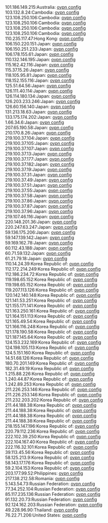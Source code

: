 101.186.149.215:Australia: [ovpn config](vpn/101_186_149_215.ovpn)  
103.132.8.24:Cambodia: [ovpn config](vpn/103_132_8_24.ovpn)  
123.108.250.106:Cambodia: [ovpn config](vpn/123_108_250_106.ovpn)  
123.108.250.106:Cambodia: [ovpn config](vpn/123_108_250_106.ovpn)  
123.108.250.106:Cambodia: [ovpn config](vpn/123_108_250_106.ovpn)  
123.108.250.106:Cambodia: [ovpn config](vpn/123_108_250_106.ovpn)  
110.235.117.47:Hong Kong: [ovpn config](vpn/110_235_117_47.ovpn)  
106.150.220.151:Japan: [ovpn config](vpn/106_150_220_151.ovpn)  
106.150.251.233:Japan: [ovpn config](vpn/106_150_251_233.ovpn)  
106.178.155.61:Japan: [ovpn config](vpn/106_178_155_61.ovpn)  
110.132.146.195:Japan: [ovpn config](vpn/110_132_146_195.ovpn)  
115.162.42.116:Japan: [ovpn config](vpn/115_162_42_116.ovpn)  
115.37.15.26:Japan: [ovpn config](vpn/115_37_15_26.ovpn)  
118.105.95.81:Japan: [ovpn config](vpn/118_105_95_81.ovpn)  
118.152.155.116:Japan: [ovpn config](vpn/118_152_155_116.ovpn)  
125.51.64.56:Japan: [ovpn config](vpn/125_51_64_56.ovpn)  
126.111.40.114:Japan: [ovpn config](vpn/126_111_40_114.ovpn)  
126.114.180.134:Japan: [ovpn config](vpn/126_114_180_134.ovpn)  
126.203.233.246:Japan: [ovpn config](vpn/126_203_233_246.ovpn)  
126.60.156.140:Japan: [ovpn config](vpn/126_60_156_140.ovpn)  
131.213.18.63:Japan: [ovpn config](vpn/131_213_18_63.ovpn)  
133.175.174.202:Japan: [ovpn config](vpn/133_175_174_202.ovpn)  
1.66.34.6:Japan: [ovpn config](vpn/1_66_34_6.ovpn)  
207.65.190.58:Japan: [ovpn config](vpn/207_65_190_58.ovpn)  
210.170.8.26:Japan: [ovpn config](vpn/210_170_8_26.ovpn)  
219.100.37.104:Japan: [ovpn config](vpn/219_100_37_104.ovpn)  
219.100.37.105:Japan: [ovpn config](vpn/219_100_37_105.ovpn)  
219.100.37.107:Japan: [ovpn config](vpn/219_100_37_107.ovpn)  
219.100.37.13:Japan: [ovpn config](vpn/219_100_37_13.ovpn)  
219.100.37.177:Japan: [ovpn config](vpn/219_100_37_177.ovpn)  
219.100.37.182:Japan: [ovpn config](vpn/219_100_37_182.ovpn)  
219.100.37.19:Japan: [ovpn config](vpn/219_100_37_19.ovpn)  
219.100.37.31:Japan: [ovpn config](vpn/219_100_37_31.ovpn)  
219.100.37.49:Japan: [ovpn config](vpn/219_100_37_49.ovpn)  
219.100.37.51:Japan: [ovpn config](vpn/219_100_37_51.ovpn)  
219.100.37.55:Japan: [ovpn config](vpn/219_100_37_55.ovpn)  
219.100.37.58:Japan: [ovpn config](vpn/219_100_37_58.ovpn)  
219.100.37.86:Japan: [ovpn config](vpn/219_100_37_86.ovpn)  
219.100.37.87:Japan: [ovpn config](vpn/219_100_37_87.ovpn)  
219.100.37.96:Japan: [ovpn config](vpn/219_100_37_96.ovpn)  
219.107.46.116:Japan: [ovpn config](vpn/219_107_46_116.ovpn)  
220.148.201.36:Japan: [ovpn config](vpn/220_148_201_36.ovpn)  
220.247.63.247:Japan: [ovpn config](vpn/220_247_63_247.ovpn)  
59.136.175.206:Japan: [ovpn config](vpn/59_136_175_206.ovpn)  
59.147.139.142:Japan: [ovpn config](vpn/59_147_139_142.ovpn)  
59.169.162.78:Japan: [ovpn config](vpn/59_169_162_78.ovpn)  
60.112.43.188:Japan: [ovpn config](vpn/60_112_43_188.ovpn)  
60.71.59.132:Japan: [ovpn config](vpn/60_71_59_132.ovpn)  
61.21.79.18:Japan: [ovpn config](vpn/61_21_79_18.ovpn)  
110.14.24.39:Korea Republic of: [ovpn config](vpn/110_14_24_39.ovpn)  
112.172.214.249:Korea Republic of: [ovpn config](vpn/112_172_214_249.ovpn)  
112.186.234.72:Korea Republic of: [ovpn config](vpn/112_186_234_72.ovpn)  
119.198.65.152:Korea Republic of: [ovpn config](vpn/119_198_65_152.ovpn)  
119.198.65.152:Korea Republic of: [ovpn config](vpn/119_198_65_152.ovpn)  
119.207.113.126:Korea Republic of: [ovpn config](vpn/119_207_113_126.ovpn)  
120.142.140.148:Korea Republic of: [ovpn config](vpn/120_142_140_148.ovpn)  
121.141.53.251:Korea Republic of: [ovpn config](vpn/121_141_53_251.ovpn)  
121.155.171.141:Korea Republic of: [ovpn config](vpn/121_155_171_141.ovpn)  
121.163.250.161:Korea Republic of: [ovpn config](vpn/121_163_250_161.ovpn)  
121.164.151.113:Korea Republic of: [ovpn config](vpn/121_164_151_113.ovpn)  
121.165.49.54:Korea Republic of: [ovpn config](vpn/121_165_49_54.ovpn)  
121.166.116.248:Korea Republic of: [ovpn config](vpn/121_166_116_248.ovpn)  
121.178.190.58:Korea Republic of: [ovpn config](vpn/121_178_190_58.ovpn)  
121.187.145.64:Korea Republic of: [ovpn config](vpn/121_187_145_64.ovpn)  
124.153.232.169:Korea Republic of: [ovpn config](vpn/124_153_232_169.ovpn)  
124.198.105.113:Korea Republic of: [ovpn config](vpn/124_198_105_113.ovpn)  
124.5.151.160:Korea Republic of: [ovpn config](vpn/124_5_151_160.ovpn)  
14.51.68.126:Korea Republic of: [ovpn config](vpn/14_51_68_126.ovpn)  
180.70.201.149:Korea Republic of: [ovpn config](vpn/180_70_201_149.ovpn)  
182.31.49.19:Korea Republic of: [ovpn config](vpn/182_31_49_19.ovpn)  
1.215.88.226:Korea Republic of: [ovpn config](vpn/1_215_88_226.ovpn)  
1.240.44.87:Korea Republic of: [ovpn config](vpn/1_240_44_87.ovpn)  
1.242.89.253:Korea Republic of: [ovpn config](vpn/1_242_89_253.ovpn)  
211.226.253.146:Korea Republic of: [ovpn config](vpn/211_226_253_146.ovpn)  
211.226.253.146:Korea Republic of: [ovpn config](vpn/211_226_253_146.ovpn)  
211.232.203.202:Korea Republic of: [ovpn config](vpn/211_232_203_202.ovpn)  
211.44.188.38:Korea Republic of: [ovpn config](vpn/211_44_188_38.ovpn)  
211.44.188.38:Korea Republic of: [ovpn config](vpn/211_44_188_38.ovpn)  
211.44.188.38:Korea Republic of: [ovpn config](vpn/211_44_188_38.ovpn)  
211.44.188.38:Korea Republic of: [ovpn config](vpn/211_44_188_38.ovpn)  
218.155.147.196:Korea Republic of: [ovpn config](vpn/218_155_147_196.ovpn)  
220.79.112.236:Korea Republic of: [ovpn config](vpn/220_79_112_236.ovpn)  
222.102.39.250:Korea Republic of: [ovpn config](vpn/222_102_39_250.ovpn)  
222.104.167.40:Korea Republic of: [ovpn config](vpn/222_104_167_40.ovpn)  
222.116.32.101:Korea Republic of: [ovpn config](vpn/222_116_32_101.ovpn)  
39.113.45.56:Korea Republic of: [ovpn config](vpn/39_113_45_56.ovpn)  
58.125.213.9:Korea Republic of: [ovpn config](vpn/58_125_213_9.ovpn)  
58.143.17.176:Korea Republic of: [ovpn config](vpn/58_143_17_176.ovpn)  
59.2.104.153:Korea Republic of: [ovpn config](vpn/59_2_104_153.ovpn)  
203.177.99.52:Philippines: [ovpn config](vpn/203_177_99_52.ovpn)  
217.138.212.58:Romania: [ovpn config](vpn/217_138_212_58.ovpn)  
5.143.54.73:Russian Federation: [ovpn config](vpn/5_143_54_73.ovpn)  
77.34.252.104:Russian Federation: [ovpn config](vpn/77_34_252_104.ovpn)  
85.117.235.136:Russian Federation: [ovpn config](vpn/85_117_235_136.ovpn)  
91.132.20.73:Russian Federation: [ovpn config](vpn/91_132_20_73.ovpn)  
92.124.162.203:Russian Federation: [ovpn config](vpn/92_124_162_203.ovpn)  
49.228.96.90:Thailand: [ovpn config](vpn/49_228_96_90.ovpn)  
76.22.71.206:United States: [ovpn config](vpn/76_22_71_206.ovpn)  
